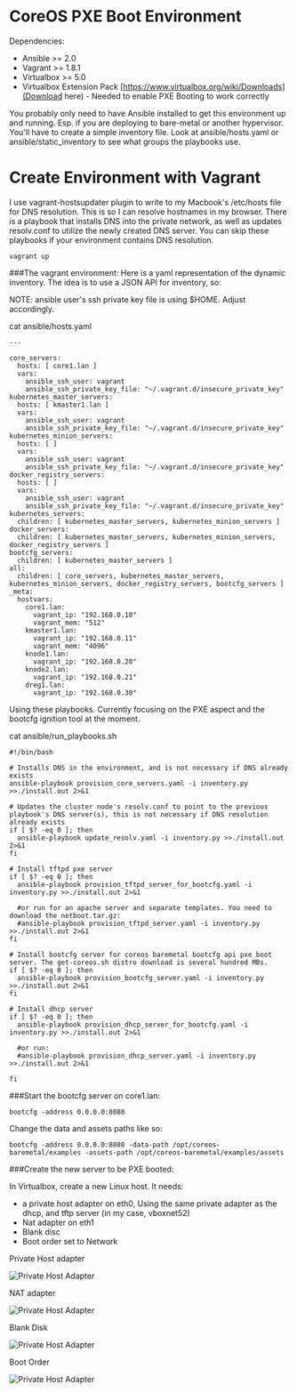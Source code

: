 CoreOS PXE Boot Environment
===================

Dependencies:
* Ansible >= 2.0
* Vagrant >= 1.8.1
* Virtualbox >= 5.0
* Virtualbox Extension Pack [https://www.virtualbox.org/wiki/Downloads](Download here) - Needed to enable PXE Booting to work correctly

You probably only need to have Ansible installed to get this environment up and running. Esp. if you are deploying to bare-metal or another hypervisor. You'll have to create a simple inventory file. Look at ansible/hosts.yaml or ansible/static_inventory to see what groups the playbooks use.

Create Environment with Vagrant
===============================

I use vagrant-hostsupdater plugin to write to my Macbook's /etc/hosts file for DNS resolution. This is so I can resolve hostnames in my browser. There is a playbook that installs DNS into the private network, as well as updates resolv.conf to utilize the newly created DNS server. You can skip these playbooks if your environment contains DNS resolution.
```
vagrant up
```

###The vagrant environment:
Here is a yaml representation of the dynamic inventory. The idea is to use a JSON API for inventory, so:

NOTE: ansible user's ssh private key file is using $HOME. Adjust accordingly.

cat ansible/hosts.yaml
```
---

core_servers:
  hosts: [ core1.lan ]
  vars:
    ansible_ssh_user: vagrant
    ansible_ssh_private_key_file: "~/.vagrant.d/insecure_private_key"
kubernetes_master_servers:
  hosts: [ kmaster1.lan ]
  vars:
    ansible_ssh_user: vagrant
    ansible_ssh_private_key_file: "~/.vagrant.d/insecure_private_key"
kubernetes_minion_servers:
  hosts: [ ]
  vars:
    ansible_ssh_user: vagrant
    ansible_ssh_private_key_file: "~/.vagrant.d/insecure_private_key"
docker_registry_servers:
  hosts: [ ]
  vars:
    ansible_ssh_user: vagrant
    ansible_ssh_private_key_file: "~/.vagrant.d/insecure_private_key"
kubernetes_servers:
  children: [ kubernetes_master_servers, kubernetes_minion_servers ]
docker_servers:
  children: [ kubernetes_master_servers, kubernetes_minion_servers, docker_registry_servers ]
bootcfg_servers:
  children: [ kubernetes_master_servers ]
all:
  children: [ core_servers, kubernetes_master_servers, kubernetes_minion_servers, docker_registry_servers, bootcfg_servers ]
_meta:
  hostvars:
    core1.lan:
      vagrant_ip: "192.168.0.10"
      vagrant_mem: "512"
    kmaster1.lan:
      vagrant_ip: "192.168.0.11"
      vagrant_mem: "4096"
    knode1.lan:
      vagrant_ip: "192.168.0.20"
    knode2.lan:
      vagrant_ip: "192.168.0.21"
    dreg1.lan:
      vagrant_ip: "192.168.0.30"
```

Using these playbooks. Currently focusing on the PXE aspect and the bootcfg ignition tool at the moment.

cat ansible/run_playbooks.sh
```
#!/bin/bash

# Installs DNS in the environment, and is not necessary if DNS already exists
ansible-playbook provision_core_servers.yaml -i inventory.py >>./install.out 2>&1

# Updates the cluster node's resolv.conf to point to the previous playbook's DNS server(s), this is not necessary if DNS resolution already exists
if [ $? -eq 0 ]; then
  ansible-playbook update_resolv.yaml -i inventory.py >>./install.out 2>&1
fi

# Install tftpd pxe server
if [ $? -eq 0 ]; then
  ansible-playbook provision_tftpd_server_for_bootcfg.yaml -i inventory.py >>./install.out 2>&1
  
  #or run for an apache server and separate templates. You need to download the netboot.tar.gz:
  #ansible-playbook provision_tftpd_server.yaml -i inventory.py >>./install.out 2>&1
fi

# Install bootcfg server for coreos baremetal bootcfg api pxe boot server. The get-coreos.sh distro download is several hundred MBs.
if [ $? -eq 0 ]; then
  ansible-playbook provision_bootcfg_server.yaml -i inventory.py >>./install.out 2>&1
fi

# Install dhcp server
if [ $? -eq 0 ]; then
  ansible-playbook provision_dhcp_server_for_bootcfg.yaml -i inventory.py >>./install.out 2>&1
  
  #or run:
  #ansible-playbook provision_dhcp_server.yaml -i inventory.py >>./install.out 2>&1

fi
```

###Start the bootcfg server on core1.lan:
```
bootcfg -address 0.0.0.0:8080
```

Change the data and assets paths like so:
```
bootcfg -address 0.0.0.0:8080 -data-path /opt/coreos-baremetal/examples -assets-path /opt/coreos-baremetal/examples/assets
```

###Create the new server to be PXE booted:

In Virtualbox, create a new Linux host.
It needs:
* a private host adapter on eth0, Using the same private adapter as the dhcp, and tftp server (in my case, vboxnet52)
* Nat adapter on eth1
* Blank disc
* Boot order set to Network

Private Host adapter

![Private Host Adapter](https://raw.githubusercontent.com/chrisjalinsky/dhcp-pxe-coreos/master/install_images/virtualbox_private_net_adapter.png)

NAT adapter

![Private Host Adapter](https://raw.githubusercontent.com/chrisjalinsky/dhcp-pxe-coreos/master/install_images/virtualbox_nat_adapter.png)

Blank Disk

![Private Host Adapter](https://raw.githubusercontent.com/chrisjalinsky/dhcp-pxe-coreos/master/install_images/sata_disk.png)

Boot Order

![Private Host Adapter](https://raw.githubusercontent.com/chrisjalinsky/dhcp-pxe-coreos/master/install_images/boot_order.png)
